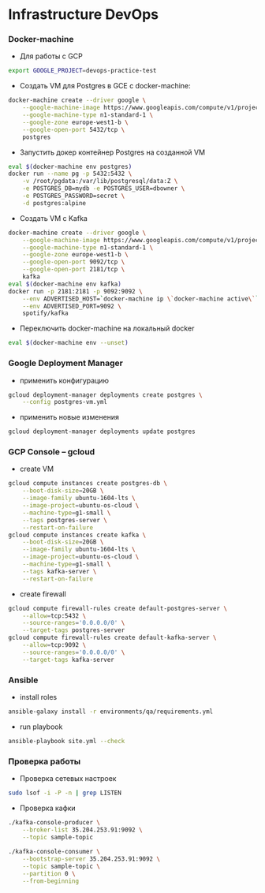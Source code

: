 # Infrastructure DevOps

### Docker-machine
- Для работы с GCP
```bash
export GOOGLE_PROJECT=devops-practice-test
```
- Создать VM для Postgres в GCE c docker-machine:
```bash
docker-machine create --driver google \
    --google-machine-image https://www.googleapis.com/compute/v1/projects/ubuntu-os-cloud/global/images/family/ubuntu-1604-lts \
    --google-machine-type n1-standard-1 \
    --google-zone europe-west1-b \
    --google-open-port 5432/tcp \
    postgres
```
- Запустить докер контейнер Postgres на созданной VM
```bash
eval $(docker-machine env postgres)
docker run --name pg -p 5432:5432 \
    -v /root/pgdata:/var/lib/postgresql/data:Z \
    -e POSTGRES_DB=mydb -e POSTGRES_USER=dbowner \
    -e POSTGRES_PASSWORD=secret \
    -d postgres:alpine
```
- Создать VM с Kafka
```bash
docker-machine create --driver google \
    --google-machine-image https://www.googleapis.com/compute/v1/projects/ubuntu-os-cloud/global/images/family/ubuntu-1604-lts \
    --google-machine-type n1-standard-1 \
    --google-zone europe-west1-b \
    --google-open-port 9092/tcp \
    --google-open-port 2181/tcp \
    kafka
eval $(docker-machine env kafka)
docker run -p 2181:2181 -p 9092:9092 \
    --env ADVERTISED_HOST=`docker-machine ip \`docker-machine active\`` \
    --env ADVERTISED_PORT=9092 \
    spotify/kafka
```
- Переключить docker-machine на локальный docker
```bash
eval $(docker-machine env --unset)
```

### Google Deployment Manager
- применить конфигурацию
```bash
gcloud deployment-manager deployments create postgres \
    --config postgres-vm.yml
```
- применить новые изменения
```bash
gcloud deployment-manager deployments update postgres
```

### GCP Console – gcloud
- create VM
```bash
gcloud compute instances create postgres-db \
    --boot-disk-size=20GB \
    --image-family ubuntu-1604-lts \
    --image-project=ubuntu-os-cloud \
    --machine-type=g1-small \
    --tags postgres-server \
    --restart-on-failure
gcloud compute instances create kafka \
    --boot-disk-size=20GB \
    --image-family ubuntu-1604-lts \
    --image-project=ubuntu-os-cloud \
    --machine-type=g1-small \
    --tags kafka-server \
    --restart-on-failure
```
- create firewall
```bash
gcloud compute firewall-rules create default-postgres-server \
    --allow=tcp:5432 \
    --source-ranges='0.0.0.0/0' \
    --target-tags postgres-server
gcloud compute firewall-rules create default-kafka-server \
    --allow=tcp:9092 \
    --source-ranges='0.0.0.0/0' \
    --target-tags kafka-server
```

### Ansible 
- install roles
```bash
ansible-galaxy install -r environments/qa/requirements.yml
```
- run playbook 
```bash
ansible-playbook site.yml --check
``` 

### Проверка работы
- Проверка сетевых настроек 
```bash
sudo lsof -i -P -n | grep LISTEN
```

- Проверка кафки
```bash
./kafka-console-producer \
    --broker-list 35.204.253.91:9092 \
    --topic sample-topic 
    
./kafka-console-consumer \
    --bootstrap-server 35.204.253.91:9092 \
    --topic sample-topic \
    --partition 0 \
    --from-beginning
```
